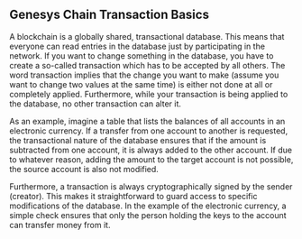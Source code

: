 ## Genesys Chain Transaction Basics

A blockchain is a globally shared, transactional database. This means that everyone can read entries in the database just by participating in the network. If you want to change something in the database, you have to create a so-called transaction which has to be accepted by all others. The word transaction implies that the change you want to make (assume you want to change two values at the same time) is either not done at all or completely applied. Furthermore, while your transaction is being applied to the database, no other transaction can alter it.

As an example, imagine a table that lists the balances of all accounts in an electronic currency. If a transfer from one account to another is requested, the transactional nature of the database ensures that if the amount is subtracted from one account, it is always added to the other account. If due to whatever reason, adding the amount to the target account is not possible, the source account is also not modified.

Furthermore, a transaction is always cryptographically signed by the sender (creator). This makes it straightforward to guard access to specific modifications of the database. In the example of the electronic currency, a simple check ensures that only the person holding the keys to the account can transfer money from it.


